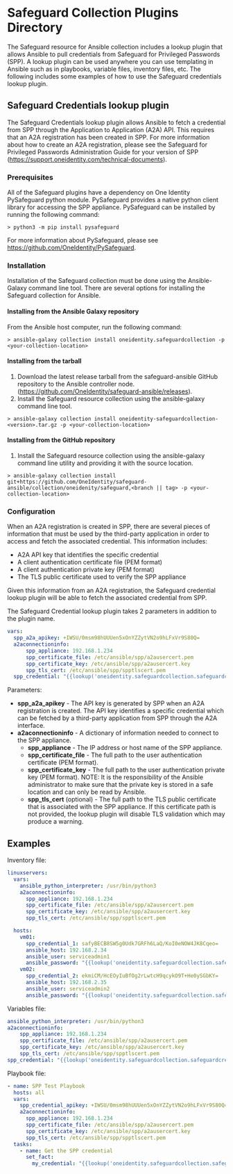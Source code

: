 # Safeguard Collection Plugins Directory

The Safeguard resource for Ansible collection includes a lookup plugin that allows Ansible to pull credentials from Safeguard for Privileged Passwords (SPP). A lookup plugin can be used anywhere you can use templating in Ansible such as in playbooks, variable files, inventory files, etc. The following includes some examples of how to use the Safeguard credentials lookup plugin.

## Safeguard Credentials lookup plugin

The Safeguard Credentials lookup plugin allows Ansible to fetch a credential from SPP through the Application to Application (A2A) API. This requires that an A2A registration has been created in SPP. For more information about how to create an A2A registration, please see the Safeguard for Privileged Passwords Administration Guide for your version of SPP (<https://support.oneidentity.com/technical-documents>).

### Prerequisites

All of the Safeguard plugins have a dependency on One Identity PySafeguard python module. PySafeguard provides a native python client library for accessing the SPP appliance. PySafeguard can be installed by running the following command:

```text
> python3 -m pip install pysafeguard
```

For more information about PySafeguard, please see <https://github.com/OneIdentity/PySafeguard>.

### Installation

Installation of the Safeguard collection must be done using the Ansible-Galaxy command line tool. There are several options for installing the Safeguard collection for Ansible.

#### Installing from the Ansible Galaxy repository

From the Ansible host computer, run the following command:

```text
> ansible-galaxy collection install oneidentity.safeguardcollection -p <your-collection-location>
```

#### Installing from the tarball

1. Download the latest release tarball from the safeguard-ansible GitHub repository to the Ansible controller node. (<https://github.com/OneIdentity/safeguard-ansible/releases>).
2. Install the Safeguard resource collection using the ansible-galaxy command line tool.

```text
> ansible-galaxy collection install oneidentity-safeguardcollection-<version>.tar.gz -p <your-collection-location>
```

#### Installing from the GitHub repository

1. Install the Safeguard resource collection using the ansible-galaxy command line utility and providing it with the source location.

```text
> ansible-galaxy collection install git+https://github.com/OneIdentity/safeguard-ansible/collection/oneidenity/safeguard,<branch || tag> -p <your-collection-location>
```

### Configuration

When an A2A registration is created in SPP, there are several pieces of information that must be used by the third-party application in order to access and fetch the associated credential. This information includes:

* A2A API key that identifies the specific credential
* A client authentication certificate file (PEM format)
* A client authentication private key (PEM format)
* The TLS public certificate used to verify the SPP appliance

Given this information from an A2A registration, the Safeguard credential lookup plugin will be able to fetch the associated credential from SPP.

The Safeguard Credential lookup plugin takes 2 parameters in addition to the plugin name.

```yaml
vars:
  spp_a2a_apikey: +IWSU/0msm98hUUUen5xOnYZZytVN2o9hLFxVr9S80Q=
  a2aconnectioninfo:
      spp_appliance: 192.168.1.234
      spp_certificate_file: /etc/ansible/spp/a2ausercert.pem
      spp_certificate_key: /etc/ansible/spp/a2ausercert.key
      spp_tls_cert: /etc/ansible/spp/spptlscert.pem
  spp_credential: "{{lookup('oneidentity.safeguardcollection.safeguardcredentials', spp_a2a_apikey, a2aconnection=a2aconnectioninfo)}}"
```

Parameters:

* **spp_a2a_apikey** - The API key is generated by SPP when an A2A registration is created. The API key identifies a specific credential which can be fetched by a third-party application from SPP through the A2A interface.
* **a2aconnectioninfo** - A dictionary of information needed to connect to the SPP appliance.
  * **spp_appliance** - The IP address or host name of the SPP appliance.
  * **spp_certificate_file** - The full path to the user authentication certificate (PEM format).
  * **spp_certificate_key** - The full path to the user authentication private key (PEM format). NOTE: It is the responsibility of the Ansible administrator to make sure that the private key is stored in a safe location and can only be read by Ansible.
  * **spp_tls_cert** (optional) - The full path to the TLS public certificate that is associated with the SPP appliance. If this certificate path is not provided, the lookup plugin will disable TLS validation which may produce a warning.

## Examples

Inventory file:

```yaml
linuxservers:
  vars:
    ansible_python_interpreter: /usr/bin/python3
    a2aconnectioninfo:
      spp_appliance: 192.168.1.234
      spp_certificate_file: /etc/ansible/spp/a2ausercert.pem
      spp_certificate_key: /etc/ansible/spp/a2ausercert.key
      spp_tls_cert: /etc/ansible/spp/spptlscert.pem

  hosts:
    vm01:
      spp_credential_1: safyBECB8SW5g0Udk7GRFh6LaQ/KoI0eNOW4JK8Cqeo=
      ansible_host: 192.168.2.34
      ansible_user: serviceadmin1
      ansible_password: "{{lookup('oneidentity.safeguardcollection.safeguardcredentials', spp_credential_1, a2aconnection=a2aconnectioninfo)}}"
    vm02:
      spp_credential_2: ekmiCM/HcEOyIuBfOg2rLwtcH9qcykO9T+He0ySGbKY=
      ansible_host: 192.168.2.35
      ansible_user: serviceadmin2
      ansible_password: "{{lookup('oneidentity.safeguardcollection.safeguardcredentials', spp_credential_2, a2aconnection=a2aconnectioninfo)}}"
```

Variables file:

```yaml
ansible_python_interpreter: /usr/bin/python3
a2aconnectioninfo:
    spp_appliance: 192.168.1.234
    spp_certificate_file: /etc/ansible/spp/a2ausercert.pem
    spp_certificate_key: /etc/ansible/spp/a2ausercert.key
    spp_tls_cert: /etc/ansible/spp/spptlscert.pem
spp_credential: "{{lookup('oneidentity.safeguardcollection.safeguardcredentials', spp_credential_apikey, a2aconnection=a2aconnectioninfo)}}"
```

Playbook file:

```yaml
- name: SPP Test Playbook
  hosts: all
  vars:
    spp_credential_apikey: +IWSU/0msm98hUUUen5xOnYZZytVN2o9hLFxVr9S80Q=
    a2aconnectioninfo:
      spp_appliance: 192.168.1.234
      spp_certificate_file: /etc/ansible/spp/a2ausercert.pem
      spp_certificate_key: /etc/ansible/spp/a2ausercert.key
      spp_tls_cert: /etc/ansible/spp/spptlscert.pem
  tasks:
    - name: Get the SPP credential
      set_fact:
        my_credential: "{{lookup('oneidentity.safeguardcollection.safeguardcredentials', spp_credential_apikey, a2aconnection=a2aconnectioninfo)}}"
```

